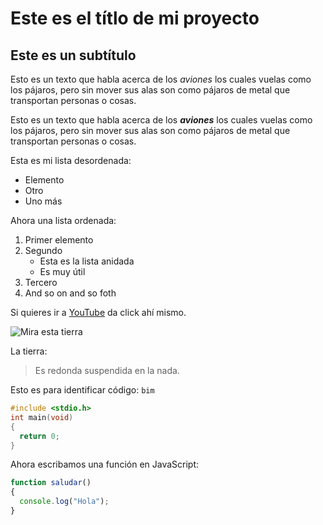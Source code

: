 # Este es el títlo de mi proyecto
<!-- Los # significan un h1 si pones más se hace h2 o 3 dependiendo de la cantidad de gatos (#) -->
## Este es un subtítulo
Esto es un texto que habla acerca de los _aviones_ los cuales
vuelas como los pájaros, pero sin mover sus alas son como pájaros
de metal que transportan personas o cosas.

Esto es un texto que habla acerca de los _**aviones**_ los cuales
vuelas como los pájaros, pero sin mover sus alas son como pájaros
de metal que transportan personas o cosas.

Esta es mi lista desordenada:

- Elemento
- Otro
- Uno más

Ahora una lista ordenada:

1. Primer elemento
2. Segundo
    - Esta es la lista anidada
    - Es muy útil
4. Tercero
5. And so on and so foth

Si quieres ir a [YouTube](https://www.youtube.com/) da click ahí mismo.

![Mira esta tierra](https://ichef.bbci.co.uk/news/640/cpsprodpb/192F/production/_111874460_gettyimages-1162834347-1.jpg)

La tierra:
> Es redonda suspendida en la nada.

Esto es para identificar código: `bim`
```c
#include <stdio.h>
int main(void)
{
  return 0;
}
```

Ahora escribamos una función en JavaScript:
```javascript
function saludar()
{
  console.log("Hola");
}
```
